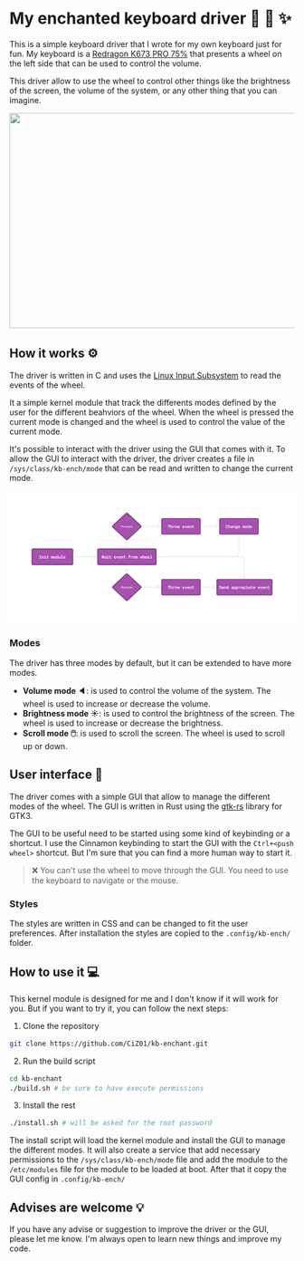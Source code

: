 # My enchanted keyboard driver :rainbow: :unicorn: :sparkles:

This is a simple keyboard driver that I wrote for my own keyboard just for fun.
My keyboard is a [Redragon K673 PRO 75%](https://www.redragonzone.com/products/redragon-k673-pro-75-wireless-gasket-rgb-gaming-keyboard?_pos=1&_sid=bf487625c&_ss=r) that presents a wheel on the left side that can be used to control the volume. 

This driver allow to use the wheel to control other things like the brightness of the screen, the volume of the system, or any other thing that you can imagine.

<center>
<img src="./docs/demo.gif" data-canonical-src="./docs/demo.gif" width="650" height="380" />
</center>

## How it works :gear:

The driver is written in C and uses the [Linux Input Subsystem](https://www.kernel.org/doc/html/latest/input/input.html) to read the events of the wheel. 

It a simple kernel module that track the differents modes defined by the user for the different beahviors of the wheel. When the wheel is pressed the current mode is changed and the wheel is used to control the value of the current mode.

It's possible to interact with the driver using the GUI that comes with it. To allow the GUI to interact with the driver, the driver creates a file in `/sys/class/kb-ench/mode` that can be read and written to change the current mode.

<center>
<img src="./docs/kb-driver-diagram.png"/>
</center>

### Modes

The driver has three modes by default, but it can be extended to have more modes.

 - **Volume mode :speaker:**: is used to control the volume of the system. The wheel is used to increase or decrease the volume.
 - **Brightness mode :sunny:**: is used to control the brightness of the screen. The wheel is used to increase or decrease the brightness.
 - **Scroll mode :computer_mouse:**: is used to scroll the screen. The wheel is used to scroll up or down.

## User interface :art:

The driver comes with a simple GUI that allow to manage the different modes of the wheel. The GUI is written in Rust using the [gtk-rs](https://gtk-rs.org/) library for GTK3. 

The GUI to be useful need to be started using some kind of keybinding or a shortcut. I use the Cinnamon keybinding to start the GUI with the `Ctrl+<push wheel>` shortcut. But I'm sure that you can find a more human way to start it.

> :x:  You can't use the wheel to move through the GUI. You need to use the keyboard to navigate or the mouse.

### Styles

The styles are written in CSS and can be changed to fit the user preferences.
After installation the styles are copied to the `.config/kb-ench/` folder.

## How to use it :computer:

This kernel module is designed for me and I don't know if it will work for you. But if you want to try it, you can follow the next steps:

1. Clone the repository
```bash
git clone https://github.com/CiZ01/kb-enchant.git
```

2. Run the build script
```bash
cd kb-enchant
./build.sh # be sure to have execute permissions
```

3. Install the rest
```bash
./install.sh # will be asked for the root password
```
The install script will load the kernel module and install the GUI to manage the different modes.
It will also create a service that add necessary permissions to the `/sys/class/kb-ench/mode` file and add the module to the `/etc/modules` file for the module to be loaded at boot. After that it copy the GUI config in `.config/kb-ench/`

## Advises are welcome :bulb:

If you have any advise or suggestion to improve the driver or the GUI, please let me know. I'm always open to learn new things and improve my code.


